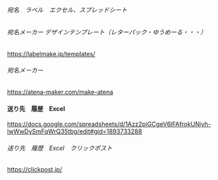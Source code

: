 
###### 宛名　ラベル　エクセル、スプレッドシート

###### 宛名メーカー デザインテンプレート（レターパック・ゆうめーる・・・）
https://labelmake.jp/templates/
###### 宛名メーカー
https://atena-maker.com/make-atena



#### 送り先　履歴　Excel
https://docs.google.com/spreadsheets/d/1Azz2piGCgeV6IFAfrokUNiyh-lwWwDySmFqWrQ35tbg/edit#gid=1893733288
###### 送り先　履歴　Excel　クリックポスト
https://clickpost.jp/















######
######
######



```
```

```
```

```
```






